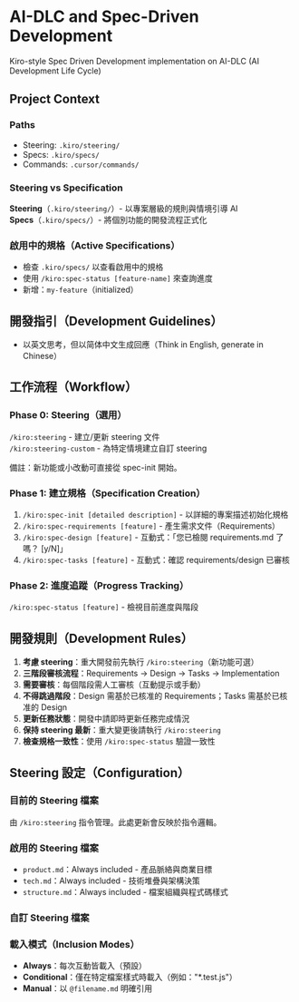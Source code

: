 # AI-DLC and Spec-Driven Development

Kiro-style Spec Driven Development implementation on AI-DLC (AI Development Life Cycle)

## Project Context

### Paths
- Steering: `.kiro/steering/`
- Specs: `.kiro/specs/`
- Commands: `.cursor/commands/`

### Steering vs Specification

**Steering**（`.kiro/steering/`）- 以專案層級的規則與情境引導 AI  
**Specs**（`.kiro/specs/`）- 將個別功能的開發流程正式化

### 啟用中的規格（Active Specifications）
- 檢查 `.kiro/specs/` 以查看啟用中的規格
- 使用 `/kiro:spec-status [feature-name]` 來查詢進度
- 新增：`my-feature`（initialized）

## 開發指引（Development Guidelines）
- 以英文思考，但以简体中文生成回應（Think in English, generate in  Chinese）

## 工作流程（Workflow）

### Phase 0: Steering（選用）
`/kiro:steering` - 建立/更新 steering 文件  
`/kiro:steering-custom` - 為特定情境建立自訂 steering

備註：新功能或小改動可直接從 spec-init 開始。

### Phase 1: 建立規格（Specification Creation）
1. `/kiro:spec-init [detailed description]` - 以詳細的專案描述初始化規格
2. `/kiro:spec-requirements [feature]` - 產生需求文件（Requirements）
3. `/kiro:spec-design [feature]` - 互動式：「您已檢閱 requirements.md 了嗎？ [y/N]」
4. `/kiro:spec-tasks [feature]` - 互動式：確認 requirements/design 已審核

### Phase 2: 進度追蹤（Progress Tracking）
`/kiro:spec-status [feature]` - 檢視目前進度與階段

## 開發規則（Development Rules）
1. **考慮 steering**：重大開發前先執行 `/kiro:steering`（新功能可選）
2. **三階段審核流程**：Requirements → Design → Tasks → Implementation
3. **需要審核**：每個階段需人工審核（互動提示或手動）
4. **不得跳過階段**：Design 需基於已核准的 Requirements；Tasks 需基於已核准的 Design
5. **更新任務狀態**：開發中請即時更新任務完成情況
6. **保持 steering 最新**：重大變更後請執行 `/kiro:steering`
7. **檢查規格一致性**：使用 `/kiro:spec-status` 驗證一致性

## Steering 設定（Configuration）

### 目前的 Steering 檔案
由 `/kiro:steering` 指令管理。此處更新會反映於指令邏輯。

### 啟用的 Steering 檔案
- `product.md`：Always included - 產品脈絡與商業目標
- `tech.md`：Always included - 技術堆疊與架構決策
- `structure.md`：Always included - 檔案組織與程式碼樣式

### 自訂 Steering 檔案
<!-- Added by /kiro:steering-custom command -->
<!-- Format: 
- `filename.md`: Mode - Pattern(s) - Description
  Mode: Always|Conditional|Manual
  Pattern: File patterns for Conditional mode
-->

### 載入模式（Inclusion Modes）
- **Always**：每次互動皆載入（預設）
- **Conditional**：僅在特定檔案樣式時載入（例如："*.test.js"）
- **Manual**：以 `@filename.md` 明確引用
